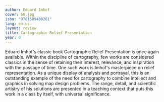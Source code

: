 ```yaml
---
author: Eduard Imhof
cover: 60.jpg
isbn: "9781589480261"
lang: en-us
layout: review
title: Cartographic Relief Presentation
year: 0
---
```


Eduard Imhof's classic book Cartographic Relief Presentation is once again available. Within the discipline of cartography, few works are considered classics in the sense of retaining their interest, relevance, and inspiration with the passage of time. One such work is Imhof's masterpiece on relief representation. As a unique display of analysis and portrayal, this is an outstanding example of the need for cartography to combine intellect and graphics in solving map design problems. The range, detail, and scientific artistry of his solutions are presented in a teaching context that puts this work in a class by itself, with universal significance.
